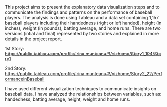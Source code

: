 This project aims to present the explanatory data visualization steps and to communicate the findings and patterns on the performance of baseball players. The analysis is done using
Tableau and a data set containing 1,157 baseball players including their handedness (right or left handed), height (in inches), weight (in pounds), batting average, and home runs.
There are two versions (intial and final) represented by two stories and explained in more details in the project report.

1st Story: https://public.tableau.com/profile/irina.munteanu#!/vizhome/Story1_194/Story1

2nd Story:
https://public.tableau.com/profile/irina.munteanu#!/vizhome/Story2_22/PerformanceinBaseball

I have used different visualization techniques to communicate insights on baseball data. I have analyzed the relationships between variables, such as: handedness,
batting average, height, weight and home runs.
